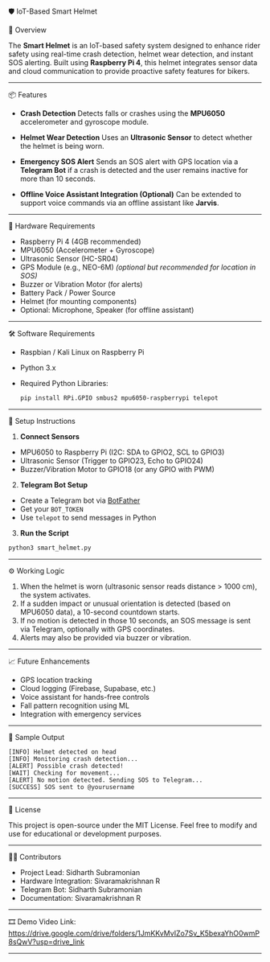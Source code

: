 🛡️ IoT-Based Smart Helmet

🚀 Overview

The **Smart Helmet** is an IoT-based safety system designed to enhance rider safety using real-time crash detection, helmet wear detection, and instant SOS alerting. Built using **Raspberry Pi 4**, this helmet integrates sensor data and cloud communication to provide proactive safety features for bikers.

---

📦 Features

* **Crash Detection**
  Detects falls or crashes using the **MPU6050** accelerometer and gyroscope module.

* **Helmet Wear Detection**
  Uses an **Ultrasonic Sensor** to detect whether the helmet is being worn.

* **Emergency SOS Alert**
  Sends an SOS alert with GPS location via a **Telegram Bot** if a crash is detected and the user remains inactive for more than 10 seconds.

* **Offline Voice Assistant Integration (Optional)**
  Can be extended to support voice commands via an offline assistant like **Jarvis**.

---

🧰 Hardware Requirements

* Raspberry Pi 4 (4GB recommended)
* MPU6050 (Accelerometer + Gyroscope)
* Ultrasonic Sensor (HC-SR04)
* GPS Module (e.g., NEO-6M) *(optional but recommended for location in SOS)*
* Buzzer or Vibration Motor (for alerts)
* Battery Pack / Power Source
* Helmet (for mounting components)
* Optional: Microphone, Speaker (for offline assistant)

---

🛠️ Software Requirements

* Raspbian / Kali Linux on Raspberry Pi
* Python 3.x
* Required Python Libraries:

  ```bash
  pip install RPi.GPIO smbus2 mpu6050-raspberrypi telepot
  ```

---

🔧 Setup Instructions

1. **Connect Sensors**

* MPU6050 to Raspberry Pi (I2C: SDA to GPIO2, SCL to GPIO3)
* Ultrasonic Sensor (Trigger to GPIO23, Echo to GPIO24)
* Buzzer/Vibration Motor to GPIO18 (or any GPIO with PWM)

2. **Telegram Bot Setup**

* Create a Telegram bot via [BotFather](https://core.telegram.org/bots#6-botfather)
* Get your `BOT_TOKEN`
* Use `telepot` to send messages in Python

3. **Run the Script**

```bash
python3 smart_helmet.py
```

---

⚙️ Working Logic

1. When the helmet is worn (ultrasonic sensor reads distance > 1000 cm), the system activates.
2. If a sudden impact or unusual orientation is detected (based on MPU6050 data), a 10-second countdown starts.
3. If no motion is detected in those 10 seconds, an SOS message is sent via Telegram, optionally with GPS coordinates.
4. Alerts may also be provided via buzzer or vibration.

---

📈 Future Enhancements

* GPS location tracking
* Cloud logging (Firebase, Supabase, etc.)
* Voice assistant for hands-free controls
* Fall pattern recognition using ML
* Integration with emergency services

---

📸 Sample Output

```text
[INFO] Helmet detected on head
[INFO] Monitoring crash detection...
[ALERT] Possible crash detected!
[WAIT] Checking for movement...
[ALERT] No motion detected. Sending SOS to Telegram...
[SUCCESS] SOS sent to @yourusername
```

---

📄 License

This project is open-source under the MIT License. Feel free to modify and use for educational or development purposes.

---

🙋‍♂️ Contributors

* Project Lead: Sidharth Subramonian
* Hardware Integration: Sivaramakrishnan R
* Telegram Bot: Sidharth Subramonian
* Documentation: Sivaramakrishnan R

---

🎞️ Demo Video
Link: https://drive.google.com/drive/folders/1JmKKvMvIZo7Sv_K5bexaYhO0wmP8sQwV?usp=drive_link

---
